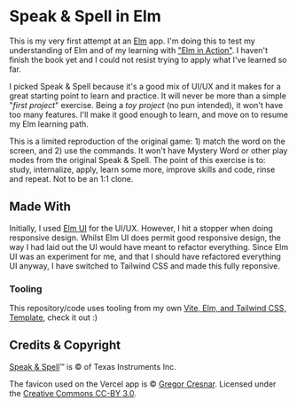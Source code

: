 # Speak & Spell in Elm

This is my very first attempt at an [Elm](https://elm-lang.org/) app. I'm doing this to test my understanding of Elm and of my learning with ["Elm in Action"](https://www.manning.com/books/elm-in-action). I haven't finish the book yet and I could not resist trying to apply what I've learned so far.

I picked Speak & Spell because it's a good mix of UI/UX and it makes for a great starting point to learn and practice. It will never be more than a simple "*first project*" exercise. Being a *toy project* (no pun intended), it won't have too many features. I'll make it good enough to learn, and move on to resume my Elm learning path.

This is a limited reproduction of the original game: 1) match the word on the screen, and 2) use the commands. It won't have Mystery Word or other play modes from the original Speak & Spell. The point of this exercise is to: study, internalize, apply, learn some more, improve skills and code, rinse and repeat. Not to be an 1:1 clone.

## Made With

Initially, I used [Elm UI](https://package.elm-lang.org/packages/mdgriffith/elm-ui/latest/) for the UI/UX. However, I hit a stopper when doing responsive design. Whilst Elm UI does permit good responsive design, the way I had laid out the UI would have meant to refactor everything. Since Elm UI was an experiment for me, and that I should have refactored everything UI anyway, I have switched to Tailwind CSS and made this fully reponsive.

### Tooling

This repository/code uses tooling from my own [Vite, Elm, and Tailwind CSS, Template](https://github.com/gacallea/elm_vite_tailwind_template), check it out :)

## Credits & Copyright

[Speak & Spell](https://en.wikipedia.org/wiki/Speak_%26_Spell_(toy))™ is © of Texas Instruments Inc.

The favicon used on the Vercel app is © [Gregor Cresnar](https://thenounproject.com/icon/speak-1616157/). Licensed under the [Creative Commons CC-BY 3.0](https://creativecommons.org/licenses/by/3.0/).
